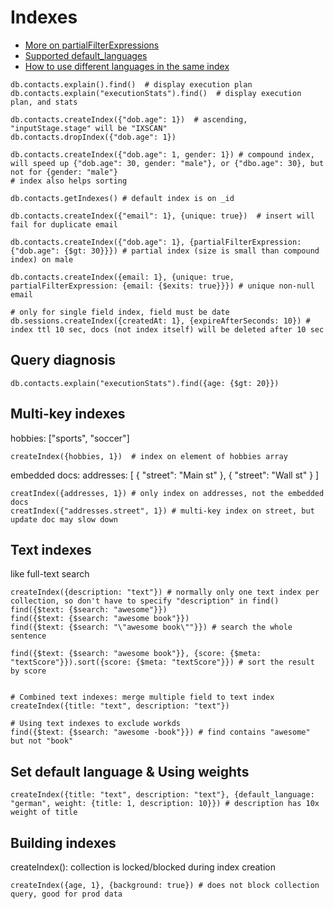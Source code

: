 # Indexes
- [More on partialFilterExpressions](https://docs.mongodb.com/manual/core/index-partial)
- [Supported default_languages](https://docs.mongodb.com/manual/reference/text-search-languages/#text-search-languages)
- [How to use different languages in the same index](https://docs.mongodb.com/manual/tutorial/specify-language-for-text-index/#create-a-text-index-for-a-collection-in-multiple-languages)


```shell script
db.contacts.explain().find()  # display execution plan
db.contacts.explain("executionStats").find()  # display execution plan, and stats

db.contacts.createIndex({"dob.age": 1})  # ascending, "inputStage.stage" will be "IXSCAN"
db.contacts.dropIndex({"dob.age": 1})

db.contacts.createIndex({"dob.age": 1, gender: 1}) # compound index, will speed up {"dob.age": 30, gender: "male"}, or {"dbo.age": 30}, but not for {gender: "male"}
# index also helps sorting

db.contacts.getIndexes() # default index is on _id

db.contacts.createIndex({"email": 1}, {unique: true})  # insert will fail for duplicate email

db.contacts.createIndex({"dob.age": 1}, {partialFilterExpression: {"dob.age": {$gt: 30}}}) # partial index (size is small than compound index) on male

db.contacts.createIndex({email: 1}, {unique: true, partialFilterExpression: {email: {$exits: true}}}) # unique non-null email

# only for single field index, field must be date
db.sessions.createIndex({createdAt: 1}, {expireAfterSeconds: 10}) # index ttl 10 sec, docs (not index itself) will be deleted after 10 sec
```


## Query diagnosis
```shell script
db.contacts.explain("executionStats").find({age: {$gt: 20}}) 
```

## Multi-key indexes
hobbies: ["sports", "soccer"]

```shell script
createIndex({hobbies, 1})  # index on element of hobbies array
```
embedded docs:
addresses: [
    { "street": "Main st" },
    { "street": "Wall st" }
]
```shell script
creatIndex({addresses, 1}) # only index on addresses, not the embedded docs
creatIndex({"addresses.street", 1}) # multi-key index on street, but update doc may slow down
```


## Text indexes
like full-text search
```shell script
createIndex({description: "text"}) # normally only one text index per collection, so don't have to specify "description" in find()
find({$text: {$search: "awesome"}})
find({$text: {$search: "awesome book"}})
find({$text: {$search: "\"awesome book\""}}) # search the whole sentence

find({$text: {$search: "awesome book"}}, {score: {$meta: "textScore"}}).sort({score: {$meta: "textScore"}}) # sort the result by score


# Combined text indexes: merge multiple field to text index
createIndex({title: "text", description: "text"})

# Using text indexes to exclude workds
find({$text: {$search: "awesome -book"}}) # find contains "awesome" but not "book"
```


## Set default language & Using weights
```shell script
createIndex({title: "text", description: "text"}, {default_language: "german", weight: {title: 1, description: 10}}) # description has 10x weight of title
```


## Building indexes
createIndex(): collection is locked/blocked during index creation
```shell script
createIndex({age, 1}, {background: true}) # does not block collection query, good for prod data
```

